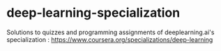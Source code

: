 # deep-learning-specialization
Solutions to quizzes and programming assignments of deeplearning.ai's specialization : https://www.coursera.org/specializations/deep-learning
